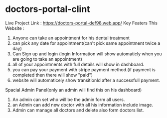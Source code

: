 # doctors-portal-clint
Live Project Link : https://doctors-portal-def98.web.app/
Key Featers This Website :
1. Anyone can take an appointment for his dental treatment
2. can pick any date for appointment(can't pick same appointment twice a day)
3. Can Sign up and login (login Information will show automaticly when you are going to take an appointment)
4. all of your appointments with full details will show in dashboard.
5. you can pay your payment with stripe payment method.(if payment is completed then there will show "paid")
6. website will automaticely show transitionId after a successfull payment.

Spacial Admin Panel(only an admin will find this on his dashboard)
 
 1. An admin can set who will be the admin form all users.
 2. an Admin can add new doctor with all his information include image.
 3. Admin can manage all doctors and delete also form doctors list.
